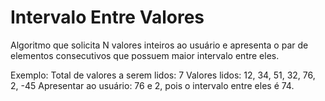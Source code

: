 # Intervalo Entre Valores

Algoritmo que solicita N valores inteiros ao usuário e apresenta o par de elementos consecutivos que possuem maior intervalo entre eles.

Exemplo:
Total de valores a serem lidos: 7
Valores lidos: 12, 34, 51, 32, 76, 2, -45 
Apresentar ao usuário: 76 e 2, pois o intervalo entre eles é 74.
